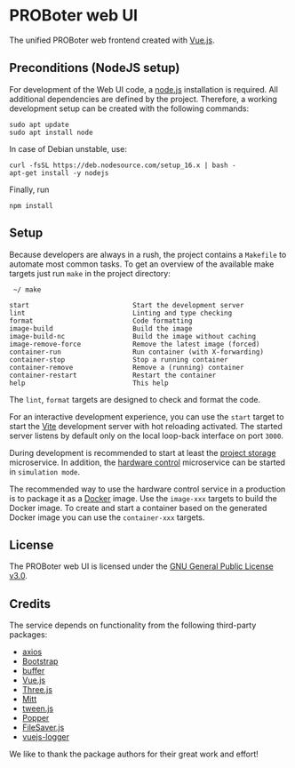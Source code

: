 # PROBoter web UI

The unified PROBoter web frontend created with [Vue.js](https://vuejs.org/).

## Preconditions (NodeJS setup)

For development of the Web UI code, a [node.js](https://nodejs.org/en/) installation is
required. All additional dependencies are defined by the project. Therefore,
a working development setup can be created with the following commands:

```
sudo apt update
sudo apt install node
```

In case of Debian unstable, use:

```
curl -fsSL https://deb.nodesource.com/setup_16.x | bash -
apt-get install -y nodejs
```

Finally, run

```
npm install
```

## Setup

Because developers are always in a rush, the project contains a `Makefile` to
automate most common tasks. To get an overview of the available make targets
just run `make` in the project directory:

```
 ~/ make

start                          Start the development server
lint                           Linting and type checking
format                         Code formatting
image-build                    Build the image
image-build-nc                 Build the image without caching
image-remove-force             Remove the latest image (forced)
container-run                  Run container (with X-forwarding)
container-stop                 Stop a running container
container-remove               Remove a (running) container
container-restart              Restart the container
help                           This help
```

The `lint`, `format` targets are designed to check and format the code.

For an interactive development experience, you can use the `start` target to
start the [Vite](https://vitejs.dev/) development server with hot reloading
activated. The started server listens by default only on the local loop-back
interface on port `3000`.

During development is recommended to start at least the [project storage](../project-storage/)
microservice. In addition, the [hardware control](../hardware-control/) microservice can be
started in `simulation mode`.

The recommended way to use the hardware control service in a production is
to package it as a [Docker](https://www.docker.com/) image. Use the `image-xxx`
targets to build the Docker image. To create and start a container based on the
generated Docker image you can use the `container-xxx` targets.

## License

The PROBoter web UI is licensed under the [GNU General Public License v3.0](https://www.gnu.org/licenses/gpl-3.0.txt).

## Credits

The service depends on functionality from the following third-party packages:

- [axios](https://axios-http.com/)
- [Bootstrap](https://getbootstrap.com/)
- [buffer](https://github.com/feross/buffer)
- [Vue.js](https://vuejs.org/)
- [Three.js](https://threejs.org/)
- [Mitt](https://github.com/developit/mitt)
- [tween.js](https://github.com/tweenjs/tween.js/)
- [Popper](https://github.com/floating-ui/floating-ui)
- [FileSaver.js](https://github.com/eligrey/FileSaver.js)
- [vuejs-logger](https://github.com/justinkames/vuejs-logger)

We like to thank the package authors for their great work and effort!
